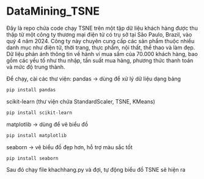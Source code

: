 # DataMining_TSNE
Đây là repo chứa code chạy TSNE trên một tập dữ liệu khách hàng được thu thập từ một công ty thương mại điện tử có trụ sở tại São Paulo, Brazil, vào quý 4 năm 2024. Công ty này chuyên cung cấp các sản phẩm thuộc nhiều danh mục như điện tử, thời trang, thực phẩm, nội thất, thể thao và làm đẹp. Dữ liệu phản ánh thông tin về hành vi mua sắm của 70.000 khách hàng, bao gồm các yếu tố như thu nhập, tần suất mua hàng, phương thức thanh toán và mức độ trung thành.

Để chạy, cài các thư viện:
pandas → dùng để xử lý dữ liệu dạng bảng
```bash
pip install pandas
```
scikit-learn (thư viện chứa StandardScaler, TSNE, KMeans)
```bash
pip install scikit-learn
```
matplotlib → dùng để vẽ biểu đồ
```bash
pip install matplotlib
```
seaborn → vẽ biểu đồ đẹp hơn, hỗ trợ màu sắc tốt
```bash
pip install seaborn
```

Sau đó chạy file khachhang.py và đợi, tự động biểu đồ TSNE sẽ hiện ra
